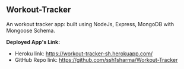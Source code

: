## Workout-Tracker

An workout tracker app: built using NodeJs, Express, MongoDB with Mongoose Schema.

**Deployed App's Link:**

- Heroku link: https://workout-tracker-sh.herokuapp.com/
- GitHub Repo link: https://github.com/ssh1sharma/Workout-Tracker

